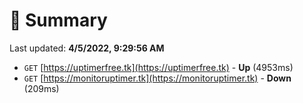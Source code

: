 # 📖 Summary
Last updated: **4/5/2022, 9:29:56 AM**

- `GET` [https://uptimerfree.tk](https://uptimerfree.tk) - **Up** (4953ms)
- `GET` [https://monitoruptimer.tk](https://monitoruptimer.tk) - **Down** (209ms)
